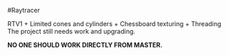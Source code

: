 #Raytracer

RTV1 + Limited cones and cylinders + Chessboard texturing + Threading
The project still needs work and upgrading.

__NO ONE SHOULD WORK DIRECTLY FROM MASTER.__
